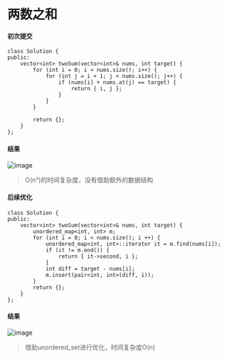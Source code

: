 # 两数之和

#### 初次提交

```
class Solution {
public:
    vector<int> twoSum(vector<int>& nums, int target) {
        for (int i = 0; i < nums.size(); i++) {
            for (int j = i + 1; j < nums.size(); j++) {
                if (nums[i] + nums.at(j) == target) {
                    return { i, j };
                }
            }
        }

        return {};
    }
};
```
#### 结果

![image](https://github.com/user-attachments/assets/32351075-9475-4fe1-97b8-1d695eba3369)

> O(n²)的时间复杂度，没有借助额外的数据结构

#### 后续优化

```
class Solution {
public:
    vector<int> twoSum(vector<int>& nums, int target) {
        unordered_map<int, int> m;
        for (int i = 0; i < nums.size(); i ++) {
            unordered_map<int, int>::iterator it = m.find(nums[i]);
            if (it != m.end()) {
                return { it->second, i };
            }
            int diff = target - nums[i];
            m.insert(pair<int, int>(diff, i));
        }
        return {};
    }
};
```

#### 结果

![image](https://github.com/user-attachments/assets/d21ca9f3-f259-4f54-bd24-6037db4a52e7)

> 借助unordered_set进行优化，时间复杂度O(n)


